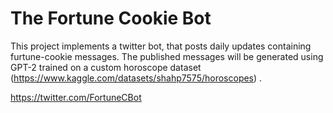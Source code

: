 # The Fortune Cookie Bot

This project implements a twitter bot, that posts daily updates containing furtune-cookie messages. The published messages will be generated using GPT-2 trained on a custom horoscope dataset (https://www.kaggle.com/datasets/shahp7575/horoscopes)
.

https://twitter.com/FortuneCBot 
